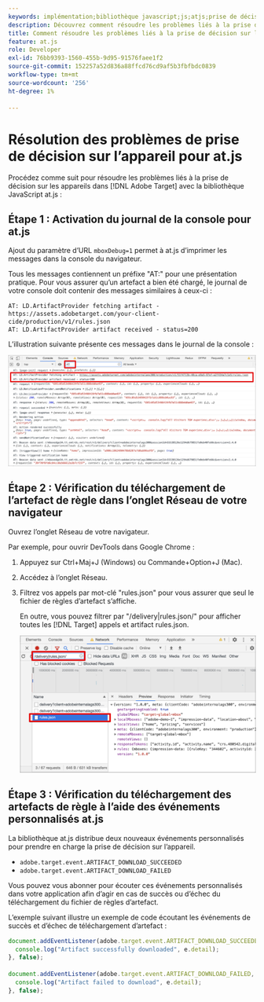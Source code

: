 ```yaml
---
keywords: implémentation;bibliothèque javascript;js;atjs;prise de décision sur l’appareil;prise de décision sur l’appareil;at.js;sur l’appareil;résolution des problèmes;dépannage
description: Découvrez comment résoudre les problèmes liés à la prise de décision sur les appareils avec la bibliothèque at.js.
title: Comment résoudre les problèmes liés à la prise de décision sur les périphériques avec la bibliothèque JavaScript at.js ?
feature: at.js
role: Developer
exl-id: 76bb9393-1560-455b-9d95-91576faee1f2
source-git-commit: 152257a52d836a88ffcd76cd9af5b3fbfbdc0839
workflow-type: tm+mt
source-wordcount: '256'
ht-degree: 1%

---
```


# Résolution des problèmes de prise de décision sur l’appareil pour at.js

Procédez comme suit pour résoudre les problèmes liés à la prise de décision sur les appareils dans [!DNL Adobe Target] avec la bibliothèque JavaScript at.js :

## Étape 1 : Activation du journal de la console pour at.js

Ajout du paramètre d’URL `mboxDebug=1` permet à at.js d’imprimer les messages dans la console du navigateur.

Tous les messages contiennent un préfixe &quot;AT:&quot; pour une présentation pratique. Pour vous assurer qu’un artefact a bien été chargé, le journal de votre console doit contenir des messages similaires à ceux-ci :

```
AT: LD.ArtifactProvider fetching artifact - https://assets.adobetarget.com/your-client-cide/production/v1/rules.json
AT: LD.ArtifactProvider artifact received - status=200
```

L’illustration suivante présente ces messages dans le journal de la console :

![Journal de la console avec des messages d’artefact](/help/main/c-implementing-target/c-implementing-target-for-client-side-web/on-device-decisioning/assets/browser-console.png)

## Étape 2 : Vérification du téléchargement de l’artefact de règle dans l’onglet Réseau de votre navigateur

Ouvrez l’onglet Réseau de votre navigateur.

Par exemple, pour ouvrir DevTools dans Google Chrome :

1. Appuyez sur Ctrl+Maj+J (Windows) ou Commande+Option+J (Mac).
1. Accédez à l’onglet Réseau.
1. Filtrez vos appels par mot-clé &quot;rules.json&quot; pour vous assurer que seul le fichier de règles d’artefact s’affiche.

   En outre, vous pouvez filtrer par &quot;/delivery|rules.json/&quot; pour afficher toutes les [!DNL Target] appels et artifact rules.json.

   ![Onglet Réseau dans Google Chrome](/help/main/c-implementing-target/c-implementing-target-for-client-side-web/on-device-decisioning/assets/rule-json.png)

## Étape 3 : Vérification du téléchargement des artefacts de règle à l’aide des événements personnalisés at.js

La bibliothèque at.js distribue deux nouveaux événements personnalisés pour prendre en charge la prise de décision sur l’appareil.

* `adobe.target.event.ARTIFACT_DOWNLOAD_SUCCEEDED`
* `adobe.target.event.ARTIFACT_DOWNLOAD_FAILED`

Vous pouvez vous abonner pour écouter ces événements personnalisés dans votre application afin d’agir en cas de succès ou d’échec du téléchargement du fichier de règles d’artefact.

L’exemple suivant illustre un exemple de code écoutant les événements de succès et d’échec de téléchargement d’artefact :

```javascript
document.addEventListener(adobe.target.event.ARTIFACT_DOWNLOAD_SUCCEEDED, function(e) { 
  console.log("Artifact successfully downloaded", e.detail);
}, false);

document.addEventListener(adobe.target.event.ARTIFACT_DOWNLOAD_FAILED, function(e) { 
  console.log("Artifact failed to download", e.detail);
}, false);
```
